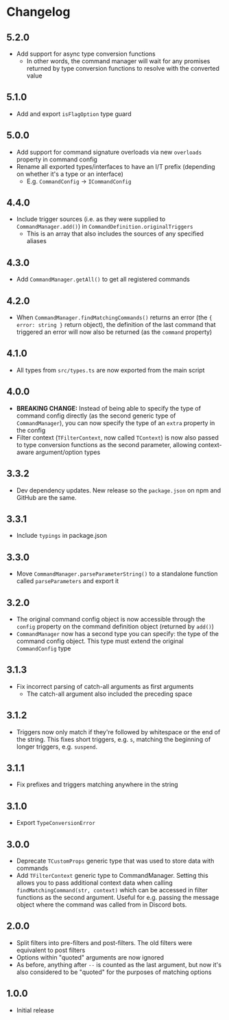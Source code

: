 # Changelog

## 5.2.0
* Add support for async type conversion functions
  * In other words, the command manager will wait for any promises returned by
    type conversion functions to resolve with the converted value

## 5.1.0
* Add and export `isFlagOption` type guard

## 5.0.0
* Add support for command signature overloads via new `overloads` property in
  command config
* Rename all exported types/interfaces to have an I/T prefix (depending on
  whether it's a type or an interface)
  * E.g. `CommandConfig` -> `ICommandConfig`

## 4.4.0
* Include trigger sources (i.e. as they were supplied to `CommandManager.add()`)
  in `CommandDefinition.originalTriggers`
  * This is an array that also includes the sources of any specified aliases

## 4.3.0
* Add `CommandManager.getAll()` to get all registered commands

## 4.2.0
* When `CommandManager.findMatchingCommands()` returns an error (the
  `{ error: string }` return object), the definition of the last command that
  triggered an error will now also be returned (as the `command` property)

## 4.1.0
* All types from `src/types.ts` are now exported from the main script

## 4.0.0
* **BREAKING CHANGE:** Instead of being able to specify the type of command
  config directly (as the second generic type of `CommandManager`), you can now
  specify the type of an `extra` property in the config
* Filter context (`TFilterContext`, now called `TContext`) is now also passed to
  type conversion functions as the second parameter, allowing context-aware
  argument/option types

## 3.3.2
* Dev dependency updates. New release so the `package.json` on npm and GitHub
  are the same.

## 3.3.1
* Include `typings` in package.json

## 3.3.0
* Move `CommandManager.parseParameterString()` to a standalone function called
  `parseParameters` and export it

## 3.2.0
* The original command config object is now accessible through the `config`
  property on the command definition object (returned by `add()`)
* `CommandManager` now has a second type you can specify: the type of the
  command config object. This type must extend the original `CommandConfig` type

## 3.1.3
* Fix incorrect parsing of catch-all arguments as first arguments
  * The catch-all argument also included the preceding space

## 3.1.2
* Triggers now only match if they're followed by whitespace or the end of the
  string. This fixes short triggers, e.g. `s`, matching the beginning of longer
  triggers, e.g. `suspend`.

## 3.1.1
* Fix prefixes and triggers matching anywhere in the string

## 3.1.0
* Export `TypeConversionError`

## 3.0.0
* Deprecate `TCustomProps` generic type that was used to store data with
  commands
* Add `TFilterContext` generic type to CommandManager. Setting this allows you
  to pass additional context data when calling
  `findMatchingCommand(str, context)` which can be accessed in filter functions
  as the second argument. Useful for e.g. passing the message object where the
  command was called from in Discord bots.

## 2.0.0
* Split filters into pre-filters and post-filters. The old filters were
  equivalent to post filters
* Options within "quoted" arguments are now ignored
* As before, anything after ` -- ` is counted as the last argument, but now it's
  also considered to be "quoted" for the purposes of matching options

## 1.0.0
* Initial release
